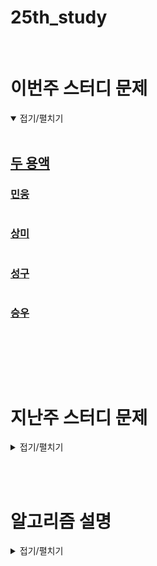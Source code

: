 # 25th_study

<br/>

# 이번주 스터디 문제

<details markdown="1" open>
<summary>접기/펼치기</summary>

<br/>

## [두 용액](https://www.acmicpc.net/problem/2470)

### [민웅](./두%20용액/민웅.py)

```py

```

### [상미](./두%20용액/상미.py)

```py

```

### [성구](./두%20용액/성구.py)

```py

```

### [승우](./두%20용액/승우.py)

```py


```

<br/>

</details>

<br/><br/>

# 지난주 스터디 문제

<details markdown="1">
<summary>접기/펼치기</summary>

## [동전의 개수](https://www.codetree.ai/problems/number-of-coins/description)

### [민웅](./동전의%20개수/민웅.py)

```py

```

### [상미](./동전의%20개수/상미.py)

```py

```

### [성구](./동전의%20개수/성구.py)

```py

```

### [승우](./동전의%20개수/승우.py)

```py


```

## [곰돌이의 모험](https://www.codetree.ai/problems/adventure-of-teddy-bear/description)

### [민웅](./곰돌이의%20모험/민웅.py)

```py

```

### [상미](./곰돌이의%20모험/상미.py)

```py

```

### [성구](./곰돌이의%20모험/성구.py)

```py

```

### [승우](./곰돌이의%20모험/승우.py)

```py


```

</details>

<br/><br/>

# 알고리즘 설명

<details markdown="1">
<summary>접기/펼치기</summary>

</details>
